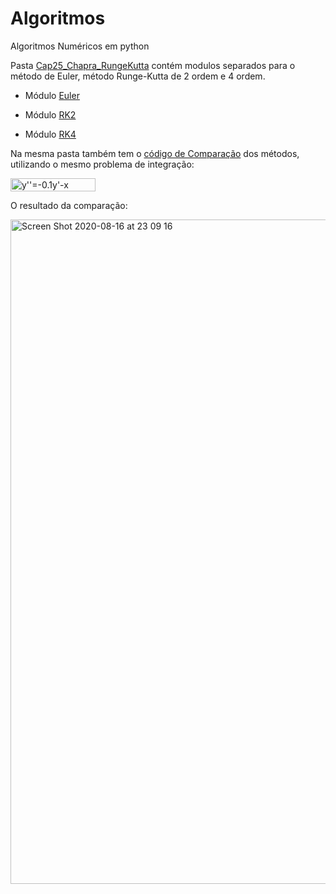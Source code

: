 # Algoritmos
Algoritmos Numéricos em python

Pasta [Cap25_Chapra_RungeKutta](https://github.com/PedroFabriz2/Algoritmos/tree/master/Cap25_Chapra_RungeKutta) contém modulos separados para o método de Euler,
método Runge-Kutta de 2 ordem e 4 ordem.

* Módulo [Euler](https://github.com/PedroFabriz2/Algoritmos/blob/master/Cap25_Chapra_RungeKutta/Integration_Euler.py)

* Módulo [RK2](https://github.com/PedroFabriz2/Algoritmos/blob/master/Cap25_Chapra_RungeKutta/RungeKutta2order.py)

* Módulo [RK4](https://github.com/PedroFabriz2/Algoritmos/blob/master/Cap25_Chapra_RungeKutta/RungeKutta4order.py)


Na mesma pasta também tem o [código de Comparação](https://github.com/PedroFabriz2/Algoritmos/blob/master/Cap25_Chapra_RungeKutta/ComparingMethods.py) dos métodos, utilizando o mesmo problema de integração:

<img src="http://www.sciweavers.org/tex2img.php?eq=%20y%27%27%3D-0.1y%27-x%20&bc=White&fc=Black&im=jpg&fs=12&ff=arev&edit=0" align="center" border="0" alt=" y''=-0.1y'-x " width="136" height="21" />

O resultado da comparação:

<img width="1063" alt="Screen Shot 2020-08-16 at 23 09 16" src="https://user-images.githubusercontent.com/44576768/90351079-847de680-e015-11ea-9fbb-0059553dd1d0.png">




